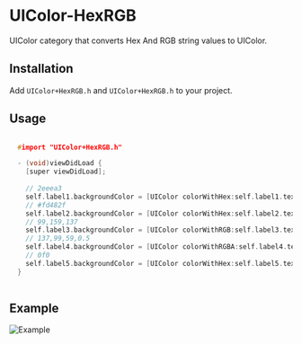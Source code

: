 # UIColor-HexRGB
UIColor category that converts Hex And RGB string values to UIColor.

## Installation

Add `UIColor+HexRGB.h` and `UIColor+HexRGB.h` to your project. 

## Usage

``` cpp

  #import "UIColor+HexRGB.h"

  - (void)viewDidLoad {
    [super viewDidLoad];
    
    // 2eeea3  
    self.label1.backgroundColor = [UIColor colorWithHex:self.label1.text];  
    // #fd482f  
    self.label2.backgroundColor = [UIColor colorWithHex:self.label2.text alpha:0.5];  
    // 99,159,137  
    self.label3.backgroundColor = [UIColor colorWithRGB:self.label3.text];  
    // 137,99,59,0.5  
    self.label4.backgroundColor = [UIColor colorWithRGBA:self.label4.text];  
    // 0f0  
    self.label5.backgroundColor = [UIColor colorWithHex:self.label5.text];  
  }
  
```

## Example

![Example](https://github.com/tinymind/UIColor-HexRGB/raw/master/example.png)